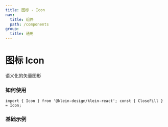 ```yaml
---
title: 图标 - Icon
nav:
  title: 组件
  path: /components
group:
  title: 通用
---
```

# 图标 Icon

语义化的矢量图形

### 如何使用

`import { Icon } from '@klein-design/klein-react'; const { CloseFill } = Icon;`

### 基础示例

<code src="./demos/basic.tsx"></code>
